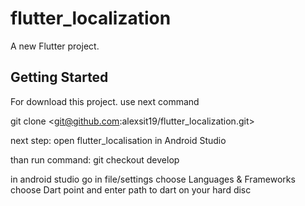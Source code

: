 # flutter_localization

A new Flutter project.

## Getting Started

For download this project. use next command

git clone <git@github.com:alexsit19/flutter_localization.git>

next step: open flutter_localisation in Android Studio

than run command: git checkout develop

in android studio go in file/settings choose Languages & Frameworks
choose Dart point and enter path to dart on your hard disc

